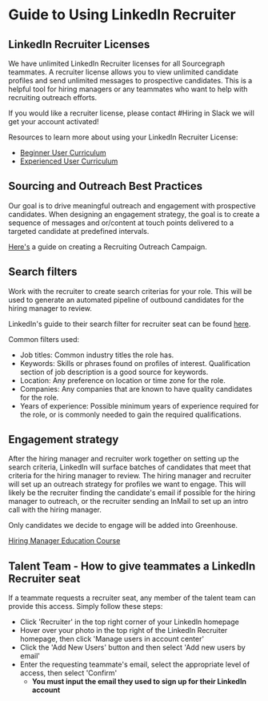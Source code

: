 # Guide to Using LinkedIn Recruiter

## LinkedIn Recruiter Licenses

We have unlimited LinkedIn Recruiter licenses for all Sourcegraph teammates. A recruiter license allows you to view unlimited candidate profiles and send unlimited messages to prospective candidates. This is a helpful tool for hiring managers or any teammates who want to help with recruiting outreach efforts.

If you would like a recruiter license, please contact #Hiring in Slack we will get your account activated!

Resources to learn more about using your LinkedIn Recruiter License:

- [Beginner User Curriculum](https://nam06.safelinks.protection.outlook.com/?url=https%3A%2F%2Ftraining.talent.linkedin.com%2Fseries%2Ftsep%2Flinkedin-recruiter-for-new-users-tsep&data=04%7C01%7Ccestrella%40linkedin.com%7C1ba987a0c7e04e959b6208d973b4f7c9%7C72f988bf86f141af91ab2d7cd011db47%7C1%7C0%7C637668043371226775%7CUnknown%7CTWFpbGZsb3d8eyJWIjoiMC4wLjAwMDAiLCJQIjoiV2luMzIiLCJBTiI6Ik1haWwiLCJXVCI6Mn0%3D%7C1000&sdata=ZZ53ap8WeBM1COR76EWDX0vdjCKnh1Q%2Bhm93VruCXrE%3D&reserved=0)
- [Experienced User Curriculum](https://nam06.safelinks.protection.outlook.com/?url=https%3A%2F%2Ftraining.talent.linkedin.com%2Fseries%2Ftsep%2Fleverage-the-full-power-of-linkedin-recruiter-tsep&data=04%7C01%7Ccestrella%40linkedin.com%7C1ba987a0c7e04e959b6208d973b4f7c9%7C72f988bf86f141af91ab2d7cd011db47%7C1%7C0%7C637668043371226775%7CUnknown%7CTWFpbGZsb3d8eyJWIjoiMC4wLjAwMDAiLCJQIjoiV2luMzIiLCJBTiI6Ik1haWwiLCJXVCI6Mn0%3D%7C1000&sdata=agxl%2B4%2BMf5nGXhHMDCfq%2F5cP2Ecw3qVW9%2B%2BKQrY%2FFSM%3D&reserved=0)

## Sourcing and Outreach Best Practices

Our goal is to drive meaningful outreach and engagement with prospective candidates. When designing an engagement strategy, the goal is to create a sequence of messages and or/content at touch points delivered to a targeted candidate at predefined intervals.

[Here's](https://docs.google.com/document/d/1c2ZI6IfvkK7syuo8aIBSnWpCF8SqAD12TiPSkTKqhp4/edit) a guide on creating a Recruiting Outreach Campaign.

## Search filters

Work with the recruiter to create search criterias for your role. This will be used to generate an automated pipeline of outbound candidates for the hiring manager to review.

LinkedIn's guide to their search filter for recruiter seat can be found [here](https://business.linkedin.com/content/dam/me/business/en-us/talent-solutions/learning-center/tip-sheets/en-us/HowSearchFiltersWork.pdf).

Common filters used:

- Job titles: Common industry titles the role has.
- Keywords: Skills or phrases found on profiles of interest. Qualification section of job description is a good source for keywords.
- Location: Any preference on location or time zone for the role.
- Companies: Any companies that are known to have quality candidates for the role.
- Years of experience: Possible minimum years of experience required for the role, or is commonly needed to gain the required qualifications.

## Engagement strategy

After the hiring manager and recruiter work together on setting up the search criteria, LinkedIn will surface batches of candidates that meet that criteria for the hiring manager to review. The hiring manager and recruiter will set up an outreach strategy for profiles we want to engage. This will likely be the recruiter finding the candidate's email if possible for the hiring manager to outreach, or the recruiter sending an InMail to set up an intro call with the hiring manager.

Only candidates we decide to engage will be added into Greenhouse.

[Hiring Manager Education Course](https://training.talent.linkedin.com/hiring-managers-guide-to-success-with-linkedin-recruiter)

## Talent Team - How to give teammates a LinkedIn Recruiter seat

If a teammate requests a recruiter seat, any member of the talent team can provide this access. Simply follow these steps:
- Click 'Recruiter' in the top right corner of your LinkedIn homepage
- Hover over your photo in the top right of the LinkedIn Recruiter homepage, then click 'Manage users in account center'
- Click the 'Add New Users' button and then select 'Add new users by email'
- Enter the requesting teammate's email, select the appropriate level of access, then select 'Confirm' 
  - **You must input the email they used to sign up for their LinkedIn account**
